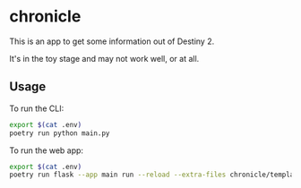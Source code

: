 chronicle
=========

This is an app to get some information out of Destiny 2.

It's in the toy stage and may not work well, or at all.

Usage
-----

To run the CLI:

```sh
export $(cat .env)
poetry run python main.py
```

To run the web app:

```sh
export $(cat .env)
poetry run flask --app main run --reload --extra-files chronicle/templates/*
```
